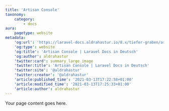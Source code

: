 ```yaml
---
title: 'Artisan Console'
taxonomy:
    category:
        - docs
aura:
    pagetype: website
metadata:
    'og:url': 'https://laravel-docs.aldrahastur.io/8.x/tiefer-graben/artisan-console'
    'og:type': website
    'og:title': 'Artisan Console | Laravel Docs in Deutsch'
    'og:author': aldrahastur
    'twitter:card': summary_large_image
    'twitter:title': 'Artisan Console | Laravel Docs in Deutsch'
    'twitter:site': '@aldrahastur'
    'twitter:creator': '@aldrahastur'
    'article:published_time': '2021-03-13T17:22:58+01:00'
    'article:modified_time': '2021-03-13T17:25:33+01:00'
    'article:author': aldrahastur
---
```


Your page content goes here.